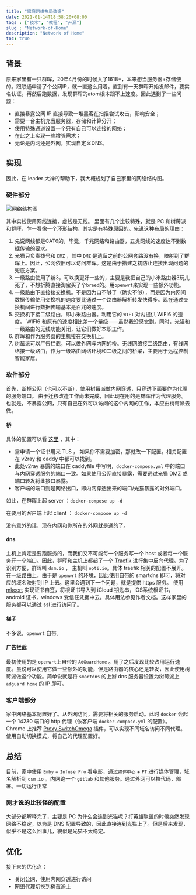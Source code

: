 ```yaml
---
title: "家庭网络布局改造"
date: 2021-01-14T18:58:20+08:00
tags : ["技术", "教程", "开源"]
slug : "Network-of-Home"
description: "Network of Home"
toc: true
---
```


## 背景
原来家里有一只群晖，20年4月份的时候入了1618+，本来想当服务器+存储使的。跟联通申请了个公网IP，就一直这么用着。直到有一天群晖开始发邮件，要实名认证。再然后跑数据，发现群晖的atom根本跟不上速度。因此遇到了一些问题：
+ 直接暴露公网 IP 直接导致一堆黑客在扫描尝试攻击，影响安全；
+ 需要一台主机充当服务器，存储和计算分开；
+ 使用特殊通道设置一个只有自己可以连接的网络；
+ 在此之上实现一些增强需求；
+ 无论是内网还是外网，实现自定义DNS。

## 实现
因此，在 leader 大神的帮助下，我大概规划了自己家里的网络结构图。

### 硬件部分

![网络结构图](https://source.acexy.cn/view/XcAcFZk)

其中实线使用网线连接，虚线是无线。
里面有几个比较特殊，就是 PC 和树莓派和群晖，乍一看像一个环形结构，其实是有特殊原因的。先说这种布局的理由：

1. 先说网线都是CAT6的，毕竟，千兆网络和路由器，五类网线的速度达不到数据传输的要求。
2. 光猫只负责拨号和 `DMZ` ，其中 `DMZ` 是遗留之前的公网套路没有换，映射到了群晖上。因此，公网依旧可以访问群晖。这是由于搭建之初防止连接出现问题的兜底方案。
3. 一级路由使用了新3，可以换更好一些的，主要是我把自己的小米路由器3玩儿死了，不想折腾直接淘宝买了个`breed`的。用`openwrt`来实现一些额外功能。
4. 一级路由下直接接交换机。不是因为口不够了（确实不够），而是因为内网间数据传输使用交换机的速度要比通过一个路由器解析转发快得多。现在通过交换机间进行数据传输基本是百兆的速度。
5. 交换机下接二级路由，即小米路由器。利用它的 `WIFI` 对内提供 WIFI6 的速度。 WIFI6 和原有的速度相比差一个量级——虽然我没感觉到。同时，光猫和一级路由的无线功能关闭，让它们做好本职工作。
6. 群晖和作为服务器的主机接在交换机上。
7. 树莓派可以广告拦截，可以做外网与内网的桥。无线网络接二级路由，有线网络接一级路由，作为一级路由网络环境和二级之间的桥梁，主要用于远程控制智能家居。

### 软件部分

首先，断掉公网（也可以不断），使用树莓派做内网穿透，只穿透下面要作为代理的服务端口。
由于迁移改造工作尚未完成，因此现在用的是群晖作为代理服务。也就是，不暴露公网，只有自己在外可以访问的这个内网的工作，本应由树莓派去做。
#### 桥
具体的配置可以看 [这里](https://github.com/rxrw/bridge) ，其中：
+ 需申请一个证书用来 TLS ， 如果你不需要加密，那就改一下配置。相关配置在 v2ray 和 caddy 中都可以找到。
+ 此处v2ray 暴露的端口在 caddyfile 中写明，`docker-compose.yml` 中的端口与内网穿透服务的端口一致。如果使用公网直接暴露，需要通过光猫 DMZ 或端口转发将此接口暴露。
+ 客户端的端口则是网络出口，即内网穿透出来的端口/光猫暴露的对外端口。

如此，在群晖上起 server ：`docker-compose up -d`

在要用的客户端上起 client ： `docker-compose up -d`

没有意外的话，现在内网和你所在的外网就是通的了。

#### dns
主机上肯定是要跑服务的，而我们又不可能每一个服务写一个 host 或者每一个服务开一个端口。因此，群晖和主机上都起了一个 [Traefik](https://traefik.io "TRAEFIK") 进行集中反向代理。为了识别方便，群晖叫 `dsm.io` ， 主机叫 `opti.io`。具体 traefik 相关的配置不展开。
在一级路由上，由于是 `openwrt` 的环境，因此使用自带的 smartdns 即可，将对应的域名映射到 IP 上去。这里会遇到下一个问题，就是提供 https 服务。
使用 [mkcert](https://github.com/FiloSottile/mkcert) 实现证书自签，将根证书导入到 iCloud 钥匙串，iOS系统根证书，android 证书，windows 受信任凭据中去。具体用法参见作者文档。这样家里的服务都可以通过 ssl 进行访问了。

#### 梯子
不多说，`openwrt` 自带。

#### 广告拦截
最初使用的是 `openwrt`上自带的 `AdGuardHome` 。用了之后发现比较占用运行速度。虽说可以使用它做一些额外的功能，但是路由器的核心还是转发，因此使用树莓派做这个功能。简单说就是将 `smartdns` 的上游 dns 服务器设置为树莓派上 `adguard home` 的 IP 即可。

### 客户端部分
家中网络基本配置好了。从外网访问，需要将相关的服务启动。此时 `docker` 会起一个 14280 端口的 http 代理（依客户端 `docker-compose.yml` 的配置）。
Chrome 上推荐 [Proxy SwitchOmega](https://chrome.google.com/webstore/detail/proxy-switchyomega/padekgcemlokbadohgkifijomclgjgif) 插件，可以实现不同域名访问不同代理。使用自动切换模式，将自己的代理配置好。

## 总结
目前，家中使用 `Emby` + `Infuse Pro` 看电影，通过`媒体中心` + `PT` 进行媒体管理，域名解析到 `dsm.io` 。内网跑一个 `gitlab` 和其他服务。通过外网可以拉代码，部署。一切运行正常

### 刚才说的比较怪的配置
大部分都解释完了，主要是 PC 为什么会连到光猫呢？打英雄联盟的时候突然发现网络不稳定，以为是 DNS 配置导致的，因此直接连到光猫上了。但是后来发现，似乎不是这么回事儿，貌似是光猫不太稳定。

## 优化
接下来的优化点：
+ 关闭公网，使用内网穿透进行访问
+ 网络代理切换到树莓派上
